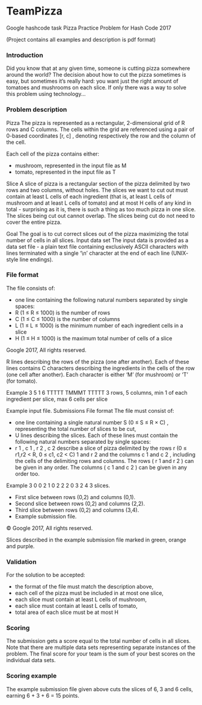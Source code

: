 # TeamPizza
Google hashcode task
Pizza
Practice Problem for Hash Code 2017

(Project contains all examples and description is pdf format)

### Introduction
Did you know that at any given time, someone is cutting pizza somewhere around the world? The decision
about how to cut the pizza sometimes is easy, but sometimes it’s really hard: you want just the right amount
of tomatoes and mushrooms on each slice. If only there was a way to solve this problem using technology...

### Problem description

Pizza
The pizza is represented as a rectangular, 2-dimensional grid of R rows and C columns. The cells within the
grid are referenced using a pair of 0-based coordinates [r, c] , denoting respectively the row and the
column of the cell.

Each cell of the pizza contains either:
 - mushroom, represented in the input file as M 
 - tomato, represented in the input file as T
 
Slice
A slice of pizza is a rectangular section of the pizza delimited by two rows and two columns, without holes.
The slices we want to cut out must contain at least L cells of each ingredient (that is, at least L cells of
mushroom and at least L cells of tomato) and at most H cells of any kind in total - surprising as it is, there is
such a thing as too much pizza in one slice.
The slices being cut out cannot overlap. The slices being cut do not need to cover the entire pizza.

Goal
The goal is to cut correct slices out of the pizza maximizing the total number of cells in all slices.
Input data set
The input data is provided as a data set file - a plain text file containing exclusively ASCII characters with
lines terminated with a single ‘\n’ character at the end of each line (UNIX- style line endings).

### File format
The file consists of:
 - one line containing the following natural numbers separated by single spaces:
 - R (1 ≤ R ≤ 1000) is the number of rows
 - C (1 ≤ C ≤ 1000) is the number of columns
 - L (1 ≤ L ≤ 1000) is the minimum number of each ingredient cells in a slice
 - H (1 ≤ H ≤ 1000) is the maximum total number of cells of a slice
 
Google 2017, All rights reserved.
 
R lines describing the rows of the pizza (one after another). Each of these lines contains C
characters describing the ingredients in the cells of the row (one cell after another). Each character
is either ‘M’ (for mushroom) or ‘T’ (for tomato).

Example
3 5 1 6
TTTTT
TMMMT
TTTTT
3 rows, 5 columns, min 1 of each ingredient per slice, max 6 cells per slice

Example input file.
Submissions
File format
The file must consist of:
- one line containing a single natural number S (0 ≤ S ≤ R × C) , representing the total number of slices to be cut,
- U lines describing the slices. Each of these lines must contain the following natural numbers separated by single spaces:
-  r 1 , c 1 , r 2 , c 2 describe a slice of pizza delimited by the rows r (0 ≤ r1,r2 < R, 0 ≤ c1, c2 < C) 1 and r 2 and the columns c 1 and c 2 , including the cells of the delimiting rows and columns. The rows ( r 1 and r 2 ) can be given in any order. The columns ( c 1 and c 2 ) can be given in any order too.

Example
3
0 0 2 1
0 2 2 2
0 3 2 4
3 slices.
- First slice between rows (0,2) and columns (0,1).
- Second slice between rows (0,2) and columns (2,2).
- Third slice between rows (0,2) and columns (3,4).
- Example submission file.

© Google 2017, All rights reserved.

Slices described in the example submission file marked in green, orange and purple.

### Validation
For the solution to be accepted:
- the format of the file must match the description above,
- each cell of the pizza must be included in at most one slice,
- each slice must contain at least L cells of mushroom,
- each slice must contain at least L cells of tomato,
- total area of each slice must be at most H

### Scoring
The submission gets a score equal to the total number of cells in all slices.
Note that there are multiple data sets representing separate instances of the problem. The final
score for your team is the sum of your best scores on the individual data sets.

### Scoring example
The example submission file given above cuts the slices of 6, 3 and 6 cells, earning 6 + 3 + 6 = 15 points.
